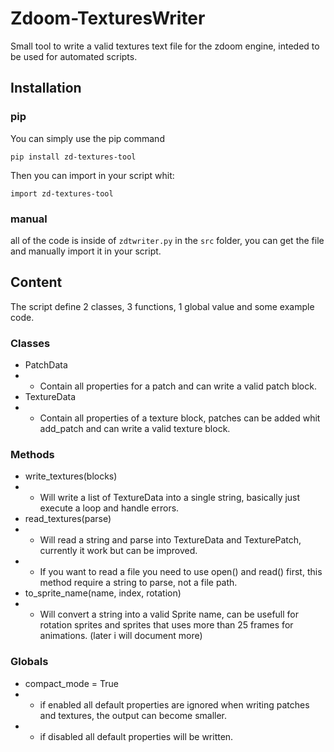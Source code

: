 # Zdoom-TexturesWriter
Small tool to write a valid textures text file for the zdoom engine, inteded to be used for automated scripts.

## Installation
### pip
You can simply use the pip command

```pip install zd-textures-tool```

Then you can import in your script whit:

```import zd-textures-tool```

### manual
all of the code is inside of ```zdtwriter.py``` in the ```src``` folder, you can get the file and manually import it in your script.

## Content
The script define 2 classes, 3 functions, 1 global value and some example code.

### Classes
- PatchData
- - Contain all properties for a patch and can write a valid patch block.
- TextureData
- - Contain all properties of a texture block, patches can be added whit add_patch and can write a valid texture block.

### Methods
- write_textures(blocks)
- - Will write a list of TextureData into a single string, basically just execute a loop and handle errors.
- read_textures(parse)
- - Will read a string and parse into TextureData and TexturePatch, currently it work but can be improved.
- - If you want to read a file you need to use open() and read() first, this method require a string to parse, not a file path.
- to_sprite_name(name, index, rotation)
- - Will convert a string into a valid Sprite name, can be usefull for rotation sprites and sprites that uses more than 25 frames for animations. (later i will document more)

### Globals
- compact_mode = True
- - if enabled all default properties are ignored when writing patches and textures, the output can become smaller.
- - if disabled all default properties will be written.
